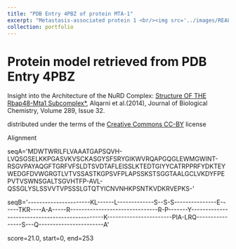 ```yaml
---
title: "PDB Entry 4PBZ of protein MTA-1"
excerpt: "Metastasis-associated protein 1 <br/><img src='../images/REAL_IMAGES/4pbz_assembly-1-MTA1.jpeg'>"
collection: portfolio
---
```


Protein model retrieved from PDB Entry 4PBZ 
=====
Insight into the Architecture of the NuRD Complex: <a href="https://doi.org/10.1107/S2053230X1901238X">Structure OF THE Rbap48-Mta1 Subcomplex*</a>, Alqarni et al.(2014), Journal of Biological Chemistry, Volume 289, Issue 32.



distributed under the terms of the <a href="https://creativecommons.org/licenses/by/4.0/">Creative Commons CC-BY</a> license 


Alignment

seqA='MDWTWRILFLVAAATGAPSQVH-LVQSGSELKKPGASVKVSCKASGYSFSRYGIKWVRQAPGQGLEWMGWINT-RSGVPAYAQGFTGRFVFSLDTSVDTAFLEISSLKTEDTGIYYCATRPPRFYDKTEYWEDGFDVWGRGTLVTVSSASTKGPSVFPLAPSSKSTSGGTAALGCLVKDYFPEPVTVSWNSGALTSGVHTFP-AVL-QSSGLYSLSSVVTVPSSSLGTQTYICNVNHKPSNTKVDKRVEPKS-'

seqB='----------------------KL------L-------------S--S-S---------------E------TKR----A-A-----R-------------------------------R-P-------Y-----------------------------------------------K-----------------------PIA-LRQ----------------S---Q-----------------------A'

score=21.0, start=0, end=253